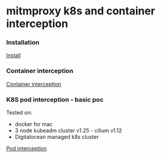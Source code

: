 # mitmproxy k8s and container interception
### Installation
[Install](./docs/install.md)
### Container interception
[Container interception](./docs/docker_mitm_intercepts.md)
### K8S pod interception - basic poc
Tested on:
- docker for mac
- 3 node kubeadm cluster v1.25 - cilium v1.12 <br>
- Digitalocean managed k8s cluster <br>

[Pod interception](./docs/kubernetes_mitm_intercepts_basic.md) 
